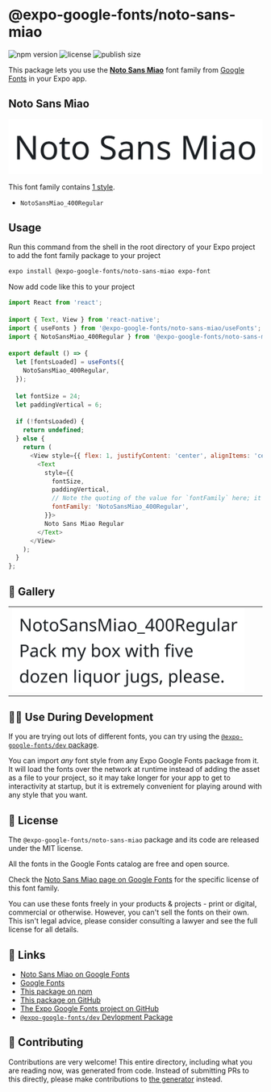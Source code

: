 # @expo-google-fonts/noto-sans-miao

![npm version](https://flat.badgen.net/npm/v/@expo-google-fonts/noto-sans-miao)
![license](https://flat.badgen.net/github/license/expo/google-fonts)
![publish size](https://flat.badgen.net/packagephobia/install/@expo-google-fonts/noto-sans-miao)

This package lets you use the [**Noto Sans Miao**](https://fonts.google.com/specimen/Noto+Sans+Miao) font family from [Google Fonts](https://fonts.google.com/) in your Expo app.

## Noto Sans Miao

![Noto Sans Miao](./font-family.png)

This font family contains [1 style](#-gallery).

- `NotoSansMiao_400Regular`

## Usage

Run this command from the shell in the root directory of your Expo project to add the font family package to your project
```sh
expo install @expo-google-fonts/noto-sans-miao expo-font
```

Now add code like this to your project
```js
import React from 'react';

import { Text, View } from 'react-native';
import { useFonts } from '@expo-google-fonts/noto-sans-miao/useFonts';
import { NotoSansMiao_400Regular } from '@expo-google-fonts/noto-sans-miao/400Regular';

export default () => {
  let [fontsLoaded] = useFonts({
    NotoSansMiao_400Regular,
  });

  let fontSize = 24;
  let paddingVertical = 6;

  if (!fontsLoaded) {
    return undefined;
  } else {
    return (
      <View style={{ flex: 1, justifyContent: 'center', alignItems: 'center' }}>
        <Text
          style={{
            fontSize,
            paddingVertical,
            // Note the quoting of the value for `fontFamily` here; it expects a string!
            fontFamily: 'NotoSansMiao_400Regular',
          }}>
          Noto Sans Miao Regular
        </Text>
      </View>
    );
  }
};

```

## 🔡 Gallery


||||
|-|-|-|
|![NotoSansMiao_400Regular](.//400Regular/NotoSansMiao_400Regular.ttf.png)||||


## 👩‍💻 Use During Development

If you are trying out lots of different fonts, you can try using the [`@expo-google-fonts/dev` package](https://github.com/expo/google-fonts/tree/master/font-packages/dev#readme).

You can import *any* font style from any Expo Google Fonts package from it. It will load the fonts
over the network at runtime instead of adding the asset as a file to your project, so it may take longer
for your app to get to interactivity at startup, but it is extremely convenient
for playing around with any style that you want.

## 📖 License

The `@expo-google-fonts/noto-sans-miao` package and its code are released under the MIT license.

All the fonts in the Google Fonts catalog are free and open source.

Check the [Noto Sans Miao page on Google Fonts](https://fonts.google.com/specimen/Noto+Sans+Miao) for the specific license of this font family.

You can use these fonts freely in your products & projects - print or digital, commercial or otherwise. However, you can't sell the fonts on their own. This isn't legal advice, please consider consulting a lawyer and see the full license for all details.

## 🔗 Links

- [Noto Sans Miao on Google Fonts](https://fonts.google.com/specimen/Noto+Sans+Miao)
- [Google Fonts](https://fonts.google.com/)
- [This package on npm](https://www.npmjs.com/package/@expo-google-fonts/noto-sans-miao)
- [This package on GitHub](https://github.com/expo/google-fonts/tree/master/font-packages/noto-sans-miao)
- [The Expo Google Fonts project on GitHub](https://github.com/expo/google-fonts)
- [`@expo-google-fonts/dev` Devlopment Package](https://github.com/expo/google-fonts/tree/master/font-packages/dev)

## 🤝 Contributing

Contributions are very welcome! This entire directory, including what you are reading now, was generated from code. Instead of submitting PRs to this directly, please make contributions to [the generator](https://github.com/expo/google-fonts/tree/master/packages/generator) instead.
